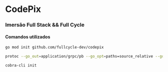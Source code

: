 # CodePix

### Imersão Full Stack && Full Cycle

#### Comandos utilizados

```sh
go mod init github.com/fullcycle-dev/codepix
```

```sh
protoc --go_out=application/grpc/pb --go_opt=paths=source_relative --go-grpc_out=application/grpc/pb --go-grpc_opt=paths=source_relative --proto_path=application/grpc/protofiles application/grpc/protofiles/*.proto
```

```sh
cobra-cli init
```